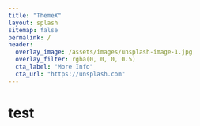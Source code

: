 ```yaml
---
title: "ThemeX"
layout: splash
sitemap: false
permalink: /
header:
  overlay_image: /assets/images/unsplash-image-1.jpg
  overlay_filter: rgba(0, 0, 0, 0.5)
  cta_label: "More Info"
  cta_url: "https://unsplash.com"
---
```


# test
